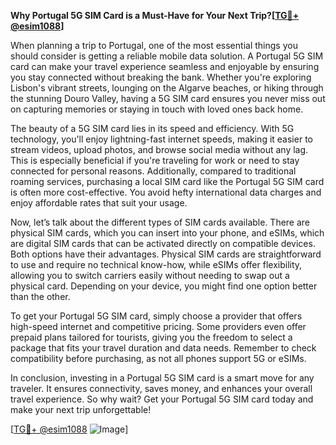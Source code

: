 **Why Portugal 5G SIM Card is a Must-Have for Your Next Trip?[[TG💪+ @esim1088](https://t.me/s/esim1088)]**

When planning a trip to Portugal, one of the most essential things you should consider is getting a reliable mobile data solution. A Portugal 5G SIM card can make your travel experience seamless and enjoyable by ensuring you stay connected without breaking the bank. Whether you're exploring Lisbon's vibrant streets, lounging on the Algarve beaches, or hiking through the stunning Douro Valley, having a 5G SIM card ensures you never miss out on capturing memories or staying in touch with loved ones back home.

The beauty of a 5G SIM card lies in its speed and efficiency. With 5G technology, you'll enjoy lightning-fast internet speeds, making it easier to stream videos, upload photos, and browse social media without any lag. This is especially beneficial if you're traveling for work or need to stay connected for personal reasons. Additionally, compared to traditional roaming services, purchasing a local SIM card like the Portugal 5G SIM card is often more cost-effective. You avoid hefty international data charges and enjoy affordable rates that suit your usage.

Now, let’s talk about the different types of SIM cards available. There are physical SIM cards, which you can insert into your phone, and eSIMs, which are digital SIM cards that can be activated directly on compatible devices. Both options have their advantages. Physical SIM cards are straightforward to use and require no technical know-how, while eSIMs offer flexibility, allowing you to switch carriers easily without needing to swap out a physical card. Depending on your device, you might find one option better than the other.

To get your Portugal 5G SIM card, simply choose a provider that offers high-speed internet and competitive pricing. Some providers even offer prepaid plans tailored for tourists, giving you the freedom to select a package that fits your travel duration and data needs. Remember to check compatibility before purchasing, as not all phones support 5G or eSIMs.

In conclusion, investing in a Portugal 5G SIM card is a smart move for any traveler. It ensures connectivity, saves money, and enhances your overall travel experience. So why wait? Get your Portugal 5G SIM card today and make your next trip unforgettable! 

[[TG💪+ @esim1088](https://t.me/s/esim1088) ![Image](https://i.postimg.cc/Y0z9fWf4/image.png)]